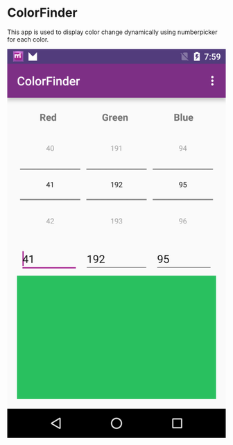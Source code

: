 # ColorFinder
This app is used to display color change dynamically using numberpicker for each color.

![Color Finder](https://github.com/ashish-git/ColorFinder/blob/master/screenshot/color_finder.png)
